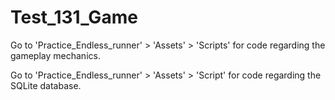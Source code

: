 # Test_131_Game

Go to 'Practice_Endless_runner' > 'Assets' > 'Scripts' for code regarding the gameplay mechanics.

Go to 'Practice_Endless_runner' > 'Assets' > 'Script' for code regarding the SQLite database.
